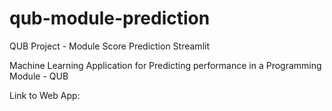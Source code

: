 # qub-module-prediction
QUB Project - Module Score Prediction Streamlit

Machine Learning Application for Predicting performance in a Programming Module - QUB

Link to Web App: 
